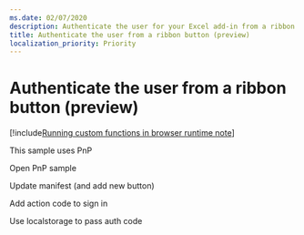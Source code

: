 ```yaml
---
ms.date: 02/07/2020
description: Authenticate the user for your Excel add-in from a ribbon button before the task pane is displayed.
title: Authenticate the user from a ribbon button (preview)
localization_priority: Priority
---
```


# Authenticate the user from a ribbon button (preview)

[!include[Running custom functions in browser runtime note](../includes/excel-shared-runtime-preview-note.md)]


This sample uses PnP

Open PnP sample

Update manifest (and add new button)

Add action code to sign in

Use localstorage to pass auth code


